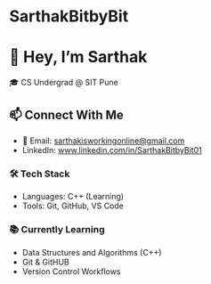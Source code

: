 # SarthakBitbyBit
# 👋 Hey, I’m Sarthak

🎓 CS Undergrad @ SIT Pune  
## 📫 Connect With Me
- 📧 Email: sarthakisworkingonline@gmail.com
- LinkedIn: www.linkedin.com/in/SarthakBitbyBit01

### 🛠️ Tech Stack
- Languages: C++ (Learning)
- Tools: Git, GitHub, VS Code

### 📚 Currently Learning
- Data Structures and Algorithms (C++)
- Git & GitHUB
- Version Control Workflows
